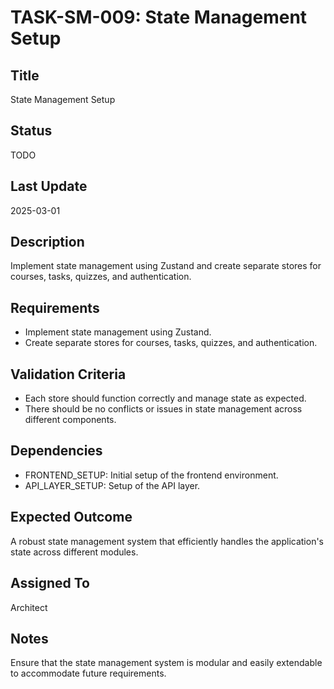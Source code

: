 # TASK-SM-009: State Management Setup

## Title
State Management Setup

## Status
TODO

## Last Update
2025-03-01

## Description
Implement state management using Zustand and create separate stores for courses, tasks, quizzes, and authentication.

## Requirements
- Implement state management using Zustand.
- Create separate stores for courses, tasks, quizzes, and authentication.

## Validation Criteria
- Each store should function correctly and manage state as expected.
- There should be no conflicts or issues in state management across different components.

## Dependencies
- FRONTEND_SETUP: Initial setup of the frontend environment.
- API_LAYER_SETUP: Setup of the API layer.

## Expected Outcome
A robust state management system that efficiently handles the application's state across different modules.

## Assigned To
Architect

## Notes
Ensure that the state management system is modular and easily extendable to accommodate future requirements.
